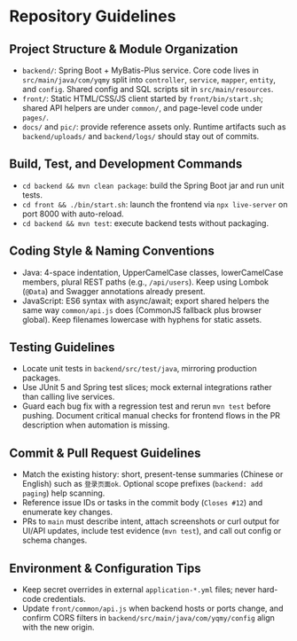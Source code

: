 # Repository Guidelines

## Project Structure & Module Organization
- `backend/`: Spring Boot + MyBatis-Plus service. Core code lives in `src/main/java/com/yqmy` split into `controller`, `service`, `mapper`, `entity`, and `config`. Shared config and SQL scripts sit in `src/main/resources`.
- `front/`: Static HTML/CSS/JS client started by `front/bin/start.sh`; shared API helpers are under `common/`, and page-level code under `pages/`.
- `docs/` and `pic/`: provide reference assets only. Runtime artifacts such as `backend/uploads/` and `backend/logs/` should stay out of commits.

## Build, Test, and Development Commands
- `cd backend && mvn clean package`: build the Spring Boot jar and run unit tests.
- `cd front && ./bin/start.sh`: launch the frontend via `npx live-server` on port 8000 with auto-reload.
- `cd backend && mvn test`: execute backend tests without packaging.

## Coding Style & Naming Conventions
- Java: 4-space indentation, UpperCamelCase classes, lowerCamelCase members, plural REST paths (e.g., `/api/users`). Keep using Lombok (`@Data`) and Swagger annotations already present.
- JavaScript: ES6 syntax with async/await; export shared helpers the same way `common/api.js` does (CommonJS fallback plus browser global). Keep filenames lowercase with hyphens for static assets.

## Testing Guidelines
- Locate unit tests in `backend/src/test/java`, mirroring production packages.
- Use JUnit 5 and Spring test slices; mock external integrations rather than calling live services.
- Guard each bug fix with a regression test and rerun `mvn test` before pushing. Document critical manual checks for frontend flows in the PR description when automation is missing.

## Commit & Pull Request Guidelines
- Match the existing history: short, present-tense summaries (Chinese or English) such as `登录页面ok`. Optional scope prefixes (`backend: add paging`) help scanning.
- Reference issue IDs or tasks in the commit body (`Closes #12`) and enumerate key changes.
- PRs to `main` must describe intent, attach screenshots or curl output for UI/API updates, include test evidence (`mvn test`), and call out config or schema changes.

## Environment & Configuration Tips
- Keep secret overrides in external `application-*.yml` files; never hard-code credentials.
- Update `front/common/api.js` when backend hosts or ports change, and confirm CORS filters in `backend/src/main/java/com/yqmy/config` align with the new origin.
